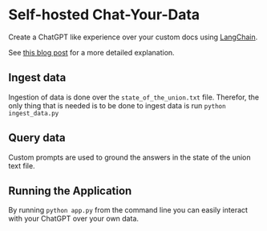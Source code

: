 # Self-hosted Chat-Your-Data

Create a ChatGPT like experience over your custom docs using [LangChain](https://github.com/hwchase17/langchain).

See [this blog post](https://blog.langchain.dev/tutorial-chatgpt-over-your-data/) for a more detailed explanation.

## Ingest data

Ingestion of data is done over the `state_of_the_union.txt` file. 
Therefor, the only thing that is needed is to be done to ingest data is run `python ingest_data.py`

## Query data
Custom prompts are used to ground the answers in the state of the union text file.

## Running the Application

By running `python app.py` from the command line you can easily interact with your ChatGPT over your own data.
